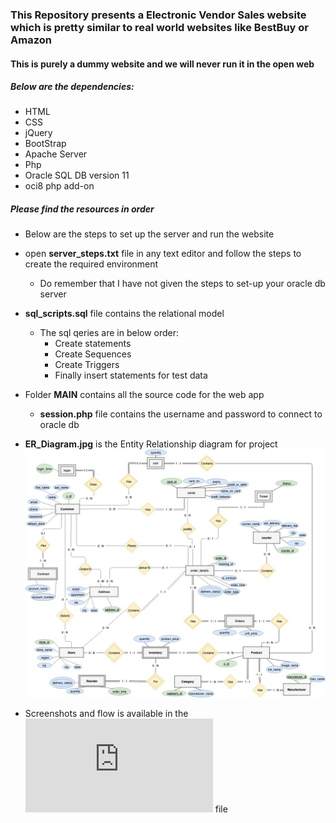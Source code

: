 ### This Repository presents a Electronic Vendor Sales website which is pretty similar to real world websites like BestBuy or Amazon
#### This is purely a dummy website and we will **never** run it in the open web

##### Below are the dependencies:

* HTML
* CSS
* jQuery
* BootStrap
* Apache Server
* Php
* Oracle SQL DB version 11
* oci8 php add-on

##### Please find the resources in order
    
* Below are the steps to set up the server and run the website

* open **server_steps.txt** file in any text editor and follow the steps to create the required environment
	* Do remember that I have not given the steps to set-up your oracle db server
    
* **sql_scripts.sql** file contains the relational model
	* The sql qeries are in below order:
		* Create statements
		* Create Sequences
		* Create Triggers
		* Finally insert statements for test data

* Folder **MAIN** contains all the source code for the web app
	* **session.php** file contains the username and password to connect to oracle db

* **ER_Diagram.jpg** is the Entity Relationship diagram for project
![](https://github.com/arsaikia/E-commerceApp/blob/master/ER_Diagram.jpg)

* Screenshots and flow is available in the ![**Report.pdf**](https://github.com/arsaikia/E-commerceApp/blob/master/Report.pdf) file
